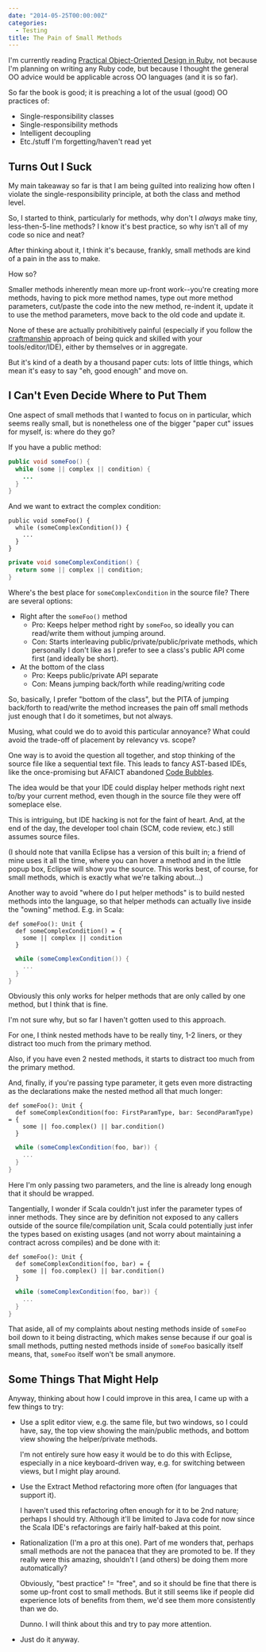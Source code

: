 ```yaml
---
date: "2014-05-25T00:00:00Z"
categories:
  - Testing
title: The Pain of Small Methods
---
```



I'm currently reading [Practical Object-Oriented Design in Ruby](http://www.poodr.com/), not because I'm planning on writing any Ruby code, but because I thought the general OO advice would be applicable across OO languages (and it is so far).

So far the book is good; it is preaching a lot of the usual (good) OO practices of:

* Single-responsibility classes
* Single-responsibility methods
* Intelligent decoupling
* Etc./stuff I'm forgetting/haven't read yet

Turns Out I Suck
----------------

My main takeaway so far is that I am being guilted into realizing how often I violate the single-responsibility principle, at both the class and method level.

So, I started to think, particularly for methods, why don't I *always* make tiny, less-then-5-line methods? I know it's best practice, so why isn't all of my code so nice and neat?

After thinking about it, I think it's because, frankly, small methods are kind of a pain in the ass to make.

How so?

Smaller methods inherently mean more up-front work--you're creating more methods, having to pick more method names, type out more method parameters, cut/paste the code into the new method, re-indent it, update it to use the method parameters, move back to the old code and update it.

None of these are actually prohibitively painful (especially if you follow the [craftmanship](http://en.wikipedia.org/wiki/Software_craftsmanship) approach of being quick and skilled with your tools/editor/IDE), either by themselves or in aggregate.

But it's kind of a death by a thousand paper cuts: lots of little things, which mean it's easy to say "eh, good enough" and move on.

I Can't Even Decide Where to Put Them
-------------------------------------

One aspect of small methods that I wanted to focus on in particular, which seems really small, but is nonetheless one of the bigger "paper cut" issues for myself, is: where do they go?

If you have a public method:

```java
public void someFoo() {
  while (some || complex || condition) {
    ...
  }
}
```

And we want to extract the complex condition:

    public void someFoo() {
      while (someComplexCondition()) {
        ...
      }
    }

```java
private void someComplexCondition() {
  return some || complex || condition;
}
```

Where's the best place for `someComplexCondition` in the source file? There are several options:

* Right after the `someFoo()` method
  * Pro: Keeps helper method right by `someFoo`, so ideally you can read/write them without jumping around.
  * Con: Starts interleaving public/private/public/private methods, which personally I don't like as I prefer to see a class's public API come first (and ideally be short).
* At the bottom of the class
  * Pro: Keeps public/private API separate
  * Con: Means jumping back/forth while reading/writing code

So, basically, I prefer "bottom of the class", but the PITA of jumping back/forth to read/write the method increases the pain off small methods just enough that I do it sometimes, but not always.

Musing, what could we do to avoid this particular annoyance? What could avoid the trade-off of placement by relevancy vs. scope?

One way is to avoid the question all together, and stop thinking of the source file like a sequential text file. This leads to fancy AST-based IDEs, like the once-promising but AFAICT abandoned [Code Bubbles](http://cs.brown.edu/~spr/codebubbles/).

The idea would be that your IDE could display helper methods right next to/by your current method, even though in the source file they were off someplace else.

This is intriguing, but IDE hacking is not for the faint of heart. And, at the end of the day, the developer tool chain (SCM, code review, etc.) still assumes source files.

(I should note that vanilla Eclipse has a version of this built in; a friend of mine uses it all the time, where you can hover a method and in the little popup box, Eclipse will show you the source. This works best, of course, for small methods, which is exactly what we're talking about...)

Another way to avoid "where do I put helper methods" is to build nested methods into the language, so that helper methods can actually live inside the "owning" method. E.g. in Scala:

    def someFoo(): Unit {
      def someComplexCondition() = {
        some || complex || condition
      }

```scala
  while (someComplexCondition()) {
    ...
  }
}
```

Obviously this only works for helper methods that are only called by one method, but I think that is fine.

I'm not sure why, but so far I haven't gotten used to this approach.

For one, I think nested methods have to be really tiny, 1-2 liners, or they distract too much from the primary method.

Also, if you have even 2 nested methods, it starts to distract too much from the primary method.

And, finally, if you're passing type parameter, it gets even more distracting as the declarations make the nested method all that much longer:

    def someFoo(): Unit {
      def someComplexCondition(foo: FirstParamType, bar: SecondParamType) = {
        some || foo.complex() || bar.condition()
      }

```scala
  while (someComplexCondition(foo, bar)) {
    ...
  }
}
```

Here I'm only passing two parameters, and the line is already long enough that it should be wrapped.

Tangentially, I wonder if Scala couldn't just infer the parameter types of inner methods. They since are by definition not exposed to any callers outside of the source file/compilation unit, Scala could potentially just infer the types based on existing usages (and not worry about maintaining a contract across compiles) and be done with it:

    def someFoo(): Unit {
      def someComplexCondition(foo, bar) = {
        some || foo.complex() || bar.condition()
      }

```scala
  while (someComplexCondition(foo, bar)) {
    ...
  }
}
```

That aside, all of my complaints about nesting methods inside of `someFoo` boil down to it being distracting, which makes sense because if our goal is small methods, putting nested methods inside of `someFoo` basically itself means, that, `someFoo` itself won't be small anymore.

Some Things That Might Help
---------------------------

Anyway, thinking about how I could improve in this area, I came up with a few things to try:

* Use a split editor view, e.g. the same file, but two windows, so I could have, say, the top view showing the main/public methods, and bottom view showing the helper/private methods.

  I'm not entirely sure how easy it would be to do this with Eclipse, especially in a nice keyboard-driven way, e.g. for switching between views, but I might play around.

* Use the Extract Method refactoring more often (for languages that support it).

  I haven't used this refactoring often enough for it to be 2nd nature; perhaps I should try. Although it'll be limited to Java code for now since the Scala IDE's refactorings are fairly half-baked at this point.

* Rationalization (I'm a pro at this one). Part of me wonders that, perhaps small methods are not the panacea that they are promoted to be. If they really were this amazing, shouldn't I (and others) be doing them more automatically?

  Obviously, "best practice" != "free", and so it should be fine that there is some up-front cost to small methods. But it still seems like if people did experience lots of benefits from them, we'd see them more consistently than we do.

  Dunno. I will think about this and try to pay more attention.

* Just do it anyway.



